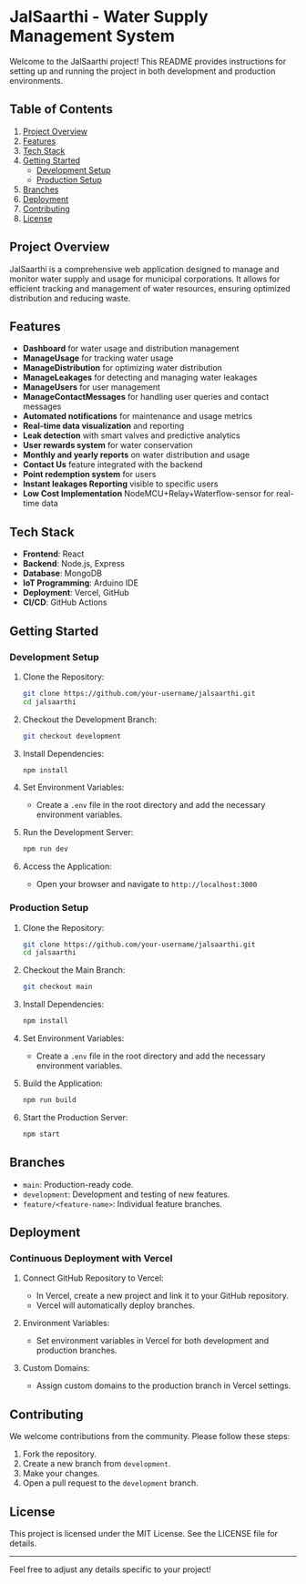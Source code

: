 # JalSaarthi - Water Supply Management System

Welcome to the JalSaarthi project! This README provides instructions for setting up and running the project in both development and production environments.

## Table of Contents

1. [Project Overview](#project-overview)
2. [Features](#features)
3. [Tech Stack](#tech-stack)
4. [Getting Started](#getting-started)
   - [Development Setup](#development-setup)
   - [Production Setup](#production-setup)
5. [Branches](#branches)
6. [Deployment](#deployment)
7. [Contributing](#contributing)
8. [License](#license)

## Project Overview

JalSaarthi is a comprehensive web application designed to manage and monitor water supply and usage for municipal corporations. It allows for efficient tracking and management of water resources, ensuring optimized distribution and reducing waste.

## Features

- **Dashboard** for water usage and distribution management
- **ManageUsage** for tracking water usage
- **ManageDistribution** for optimizing water distribution
- **ManageLeakages** for detecting and managing water leakages
- **ManageUsers** for user management
- **ManageContactMessages** for handling user queries and contact messages
- **Automated notifications** for maintenance and usage metrics
- **Real-time data visualization** and reporting
- **Leak detection** with smart valves and predictive analytics
- **User rewards system** for water conservation
- **Monthly and yearly reports** on water distribution and usage
- **Contact Us** feature integrated with the backend
- **Point redemption system** for users
- **Instant leakages Reporting** visible to specific users
- **Low Cost Implementation** NodeMCU+Relay+Waterflow-sensor for real-time data

## Tech Stack

- **Frontend**: React
- **Backend**: Node.js, Express
- **Database**: MongoDB
- **IoT Programming**: Arduino IDE
- **Deployment**: Vercel, GitHub
- **CI/CD**: GitHub Actions

## Getting Started

### Development Setup

1. Clone the Repository:
   ```bash
   git clone https://github.com/your-username/jalsaarthi.git
   cd jalsaarthi
   ```

2. Checkout the Development Branch:
   ```bash
   git checkout development
   ```

3. Install Dependencies:
   ```bash
   npm install
   ```

4. Set Environment Variables:
   - Create a `.env` file in the root directory and add the necessary environment variables.

5. Run the Development Server:
   ```bash
   npm run dev
   ```

6. Access the Application:
   - Open your browser and navigate to `http://localhost:3000`

### Production Setup

1. Clone the Repository:
   ```bash
   git clone https://github.com/your-username/jalsaarthi.git
   cd jalsaarthi
   ```

2. Checkout the Main Branch:
   ```bash
   git checkout main
   ```

3. Install Dependencies:
   ```bash
   npm install
   ```

4. Set Environment Variables:
   - Create a `.env` file in the root directory and add the necessary environment variables.

5. Build the Application:
   ```bash
   npm run build
   ```

6. Start the Production Server:
   ```bash
   npm start
   ```

## Branches

- `main`: Production-ready code.
- `development`: Development and testing of new features.
- `feature/<feature-name>`: Individual feature branches.

## Deployment

### Continuous Deployment with Vercel

1. Connect GitHub Repository to Vercel:
   - In Vercel, create a new project and link it to your GitHub repository.
   - Vercel will automatically deploy branches.

2. Environment Variables:
   - Set environment variables in Vercel for both development and production branches.

3. Custom Domains:
   - Assign custom domains to the production branch in Vercel settings.

## Contributing

We welcome contributions from the community. Please follow these steps:

1. Fork the repository.
2. Create a new branch from `development`.
3. Make your changes.
4. Open a pull request to the `development` branch.

## License

This project is licensed under the MIT License. See the LICENSE file for details.

---

Feel free to adjust any details specific to your project!
